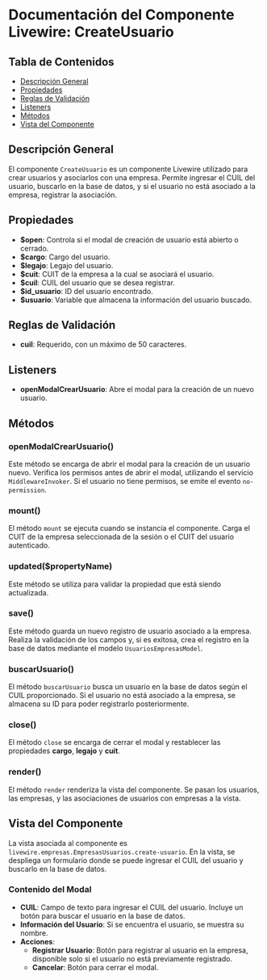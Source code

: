 # Documentación del Componente Livewire: CreateUsuario

## Tabla de Contenidos
- [Descripción General](#descripción-general)
- [Propiedades](#propiedades)
- [Reglas de Validación](#reglas-de-validación)
- [Listeners](#listeners)
- [Métodos](#métodos)
- [Vista del Componente](#vista-del-componente)

## Descripción General
El componente `CreateUsuario` es un componente Livewire utilizado para crear usuarios y asociarlos con una empresa. Permite ingresar el CUIL del usuario, buscarlo en la base de datos, y si el usuario no está asociado a la empresa, registrar la asociación.

## Propiedades
- **\$open**: Controla si el modal de creación de usuario está abierto o cerrado.
- **\$cargo**: Cargo del usuario.
- **\$legajo**: Legajo del usuario.
- **\$cuit**: CUIT de la empresa a la cual se asociará el usuario.
- **\$cuil**: CUIL del usuario que se desea registrar.
- **\$id_usuario**: ID del usuario encontrado.
- **\$usuario**: Variable que almacena la información del usuario buscado.

## Reglas de Validación
- **cuil**: Requerido, con un máximo de 50 caracteres.

## Listeners
- **openModalCrearUsuario**: Abre el modal para la creación de un nuevo usuario.

## Métodos

### openModalCrearUsuario()
Este método se encarga de abrir el modal para la creación de un usuario nuevo. Verifica los permisos antes de abrir el modal, utilizando el servicio `MiddlewareInvoker`. Si el usuario no tiene permisos, se emite el evento `no-permission`.

### mount()
El método `mount` se ejecuta cuando se instancia el componente. Carga el CUIT de la empresa seleccionada de la sesión o el CUIT del usuario autenticado.

### updated(\$propertyName)
Este método se utiliza para validar la propiedad que está siendo actualizada.

### save()
Este método guarda un nuevo registro de usuario asociado a la empresa. Realiza la validación de los campos y, si es exitosa, crea el registro en la base de datos mediante el modelo `UsuariosEmpresasModel`.

### buscarUsuario()
El método `buscarUsuario` busca un usuario en la base de datos según el CUIL proporcionado. Si el usuario no está asociado a la empresa, se almacena su ID para poder registrarlo posteriormente.

### close()
El método `close` se encarga de cerrar el modal y restablecer las propiedades **cargo**, **legajo** y **cuit**.

### render()
El método `render` renderiza la vista del componente. Se pasan los usuarios, las empresas, y las asociaciones de usuarios con empresas a la vista.

## Vista del Componente
La vista asociada al componente es `livewire.empresas.EmpresasUsuarios.create-usuario`. En la vista, se despliega un formulario donde se puede ingresar el CUIL del usuario y buscarlo en la base de datos.

### Contenido del Modal
- **CUIL**: Campo de texto para ingresar el CUIL del usuario. Incluye un botón para buscar el usuario en la base de datos.
- **Información del Usuario**: Si se encuentra el usuario, se muestra su nombre.
- **Acciones**:
  - **Registrar Usuario**: Botón para registrar al usuario en la empresa, disponible solo si el usuario no está previamente registrado.
  - **Cancelar**: Botón para cerrar el modal.

